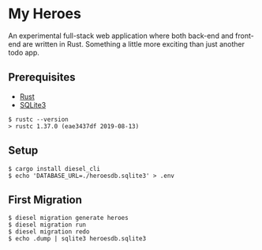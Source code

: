 # My Heroes

An experimental full-stack web application where both back-end and front-end
are written in Rust. Something a little more exciting than just another todo
app.

## Prerequisites 

* [Rust](https://www.rust-lang.org/)
* [SQLite3](https://www.sqlite.org/index.html)

```
$ rustc --version
> rustc 1.37.0 (eae3437df 2019-08-13)
```

## Setup

```
$ cargo install diesel_cli
$ echo 'DATABASE_URL=./heroesdb.sqlite3' > .env
```

## First Migration

```
$ diesel migration generate heroes
$ diesel migration run
$ diesel migration redo
$ echo .dump | sqlite3 heroesdb.sqlite3
```